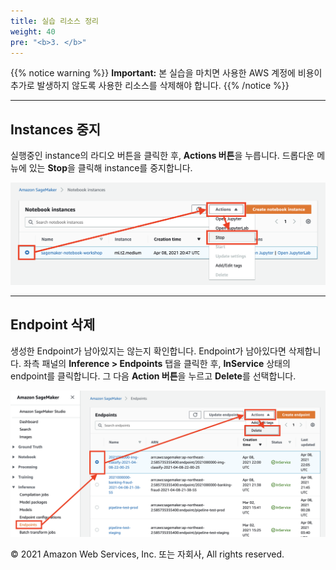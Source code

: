 ```yaml
---
title: 실습 리소스 정리
weight: 40
pre: "<b>3. </b>"
---
```


{{% notice warning %}}
**Important:** 본 실습을 마치면 사용한 AWS 계정에 비용이 추가로 발생하지 않도록 사용한 리소스를 삭제해야 합니다.
{{% /notice %}}

---

## Instances 중지
실행중인 instance의 라디오 버튼을 클릭한 후, **Actions 버튼**을 누릅니다. 드롭다운 메뉴에 있는 **Stop**을 클릭해 instance를 중지합니다.

![snapshot](./images/stop.png)

---

## Endpoint 삭제
생성한 Endpoint가 남아있지는 않는지 확인합니다. Endpoint가 남아있다면 삭제합니다. 좌측 패널의 **Inference > Endpoints** 탭을 클릭한 후, **InService** 상태의 endpoint를 클릭합니다. 그 다음 **Action 버튼**을 누르고 **Delete**를 선택합니다. 

![snapshot](./images/remove-endpoint.png)

© 2021 Amazon Web Services, Inc. 또는 자회사, All rights reserved.

